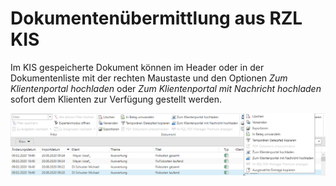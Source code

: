 # Dokumentenübermittlung aus RZL KIS

Im KIS gespeicherte Dokument können im Header oder in der Dokumentenliste mit der rechten Maustaste und den Optionen *Zum Klientenportal hochladen* oder *Zum Klientenportal mit Nachricht hochladen* sofort dem Klienten zur Verfügung gestellt werden.

![](img/image48.png)